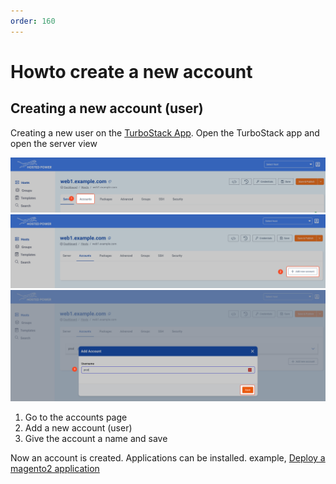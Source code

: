 ```yaml
---
order: 160
---
```


# Howto create a new account

## Creating a new account (user)

Creating a new user on the [TurboStack App](https://my.turbostack.app).
Open the TurboStack app and open the server view

![TurboStackNewUser](../img/turbostackapp/newapp/tsa_user1.png)
![TurboStackNewUser](../img/turbostackapp/newapp/tsa_user2.png)
![TurboStackNewUser](../img/turbostackapp/newapp/tsa_user3.png)

1. Go to the accounts page
2. Add a new account (user)
3. Give the account a name and save

Now an account is created. Applications can be installed.
example, [Deploy a magento2 application](./howto_newapp.md)